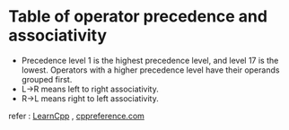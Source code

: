# Table of operator precedence and associativity

- Precedence level 1 is the highest precedence level, and level 17 is the lowest. Operators with a higher precedence level have their operands grouped first.
- L->R means left to right associativity.
- R->L means right to left associativity.

refer : [LearnCpp](https://www.learncpp.com/cpp-tutorial/operator-precedence-and-associativity/) , [cppreference.com](https://en.cppreference.com/w/c/language/operator_precedence)
